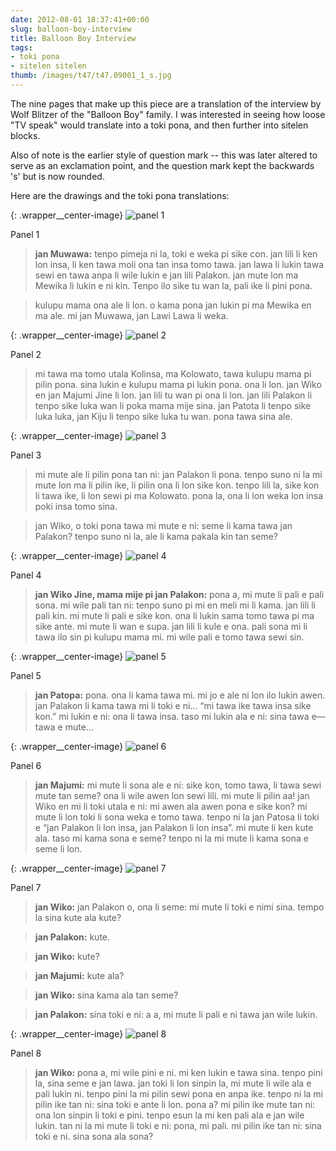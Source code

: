 ```yaml
---
date: 2012-08-01 18:37:41+00:00
slug: balloon-boy-interview
title: Balloon Boy Interview
tags:
- toki pona
- sitelen sitelen
thumb: /images/t47/t47.09001_1_s.jpg
---
```


The nine pages that make up this piece are a translation of the interview by Wolf Blitzer of the "Balloon Boy" family.  I was interested in seeing how loose "TV speak" would translate into a toki pona, and then further into sitelen blocks.

Also of note is the earlier style of question mark -- this was later altered to serve as an exclamation point, and the question mark kept the backwards 's' but is now rounded.

Here are the drawings and the toki pona translations:

{: .wrapper__center-image}
![panel 1](/images/t47/t47.09001_1_l.jpg)

Panel 1

> **jan Muwawa:** tenpo pimeja ni la, toki e weka pi sike con. jan lili li ken lon insa, li ken tawa  moli ona tan insa tomo tawa. jan lawa li lukin tawa sewi en tawa anpa li wile lukin e jan lili Palakon.  jan mute lon ma Mewika li lukin e ni kin.  Tenpo ilo sike tu wan la, pali ike li pini pona.

> kulupu mama ona ale li lon. o kama pona jan lukin pi ma Mewika en ma ale. mi jan Muwawa, jan Lawi Lawa li weka.

{: .wrapper__center-image}
![panel 2](/images/t47/t47.09001_2_l.jpg)

Panel 2

> mi tawa ma tomo utala Kolinsa, ma Kolowato, tawa kulupu mama pi pilin pona. sina lukin e kulupu mama pi lukin pona. ona li lon.  jan Wiko en jan Majumi Jine li lon. jan lili tu wan pi ona li lon. jan lili Palakon li tenpo sike luka wan li poka mama mije sina.  jan Patota li tenpo sike luka luka, jan Kiju li tenpo sike luka tu wan. pona tawa sina ale.

{: .wrapper__center-image}
![panel 3](/images/t47/t47.09001_3_l.jpg)

Panel 3

> mi mute ale li pilin pona tan ni: jan Palakon li pona.  tenpo suno ni la mi mute lon ma li pilin ike, li pilin ona li lon sike kon.  tenpo lili la, sike kon li tawa ike, li lon sewi pi ma Kolowato. pona la, ona li lon weka lon insa poki insa tomo sina.

> jan Wiko, o toki pona tawa mi mute e ni: seme li kama tawa jan Palakon? tenpo suno ni la, ale li kama pakala kin tan seme?

{: .wrapper__center-image}
![panel 4](/images/t47/t47.09001_4_l.jpg)

Panel 4

> **jan Wiko Jine, mama mije pi jan Palakon:** pona a, mi mute li pali e pali sona. mi wile pali tan ni: tenpo suno pi mi en meli mi li kama.  jan lili li pali kin.  mi mute li pali e sike kon.  ona li lukin sama tomo tawa pi ma sike ante. mi mute li wan e supa.  jan lili li kule e ona.  pali sona mi li tawa ilo sin pi kulupu mama mi. mi wile pali e tomo tawa sewi sin.

{: .wrapper__center-image}
![panel 5](/images/t47/t47.09001_5_l.jpg)

Panel 5

> **jan Patopa:** pona. ona li kama tawa mi. mi jo e ale ni lon ilo lukin awen.  jan Palakon li kama tawa mi li toki e ni... “mi tawa ike tawa insa sike kon.”
  mi lukin e ni: ona li tawa insa.  taso mi lukin ala e ni: sina tawa e—tawa e mute…

{: .wrapper__center-image}
![panel 6](/images/t47/t47.09001_6_l.jpg)

Panel 6

> **jan Majumi:** mi mute li sona ale e ni: sike kon, tomo tawa, li tawa sewi mute tan seme?  ona li wile awen lon sewi lili.  mi mute li pilin aa! jan Wiko en mi li toki utala e ni: mi awen ala awen pona e sike kon?  mi mute li lon toki li sona weka e tomo tawa. tenpo ni la jan Patosa li toki e “jan Palakon li lon insa, jan Palakon li lon insa”.  mi mute li ken kute ala. taso mi kama sona e seme?  tenpo ni la mi mute li kama sona e seme li lon.

{: .wrapper__center-image}
![panel 7](/images/t47/t47.09001_7_l.jpg)

Panel 7

> **jan Wiko:** jan Palakon o, ona li seme: mi mute li toki e nimi sina.  tempo la sina kute ala kute?

> **jan Palakon:** kute.


> **jan Wiko:** kute?

> **jan Majumi:** kute ala?

> **jan Wiko:** sina kama ala tan seme?

> **jan Palakon:** sina toki e ni: a a, mi mute li pali e ni tawa jan wile lukin.

{: .wrapper__center-image}
![panel 8](/images/t47/t47.09001_8_l.jpg)

Panel 8

> **jan Wiko:** pona a, mi wile pini e ni.  mi ken lukin e tawa sina.  tenpo pini la, sina seme e jan lawa.  jan toki li lon sinpin la, mi mute li wile ala e pali lukin ni.   tenpo pini la mi pilin sewi pona en anpa ike. tenpo ni la mi pilin ike tan ni: sina toki e ante li lon.  pona a?  mi pilin ike mute tan ni: ona lon sinpin li toki e pini.  tenpo esun la mi ken pali ala e jan wile lukin.  tan ni la mi mute li toki e ni: pona, mi pali.  mi pilin ike tan ni: sina toki e ni.  sina sona ala sona?

